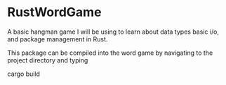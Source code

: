 # RustWordGame
A basic hangman game I will be using to learn about data types basic i/o, and package management in Rust.

This package can be compiled into the word game by navigating to the project directory and typing

cargo build
